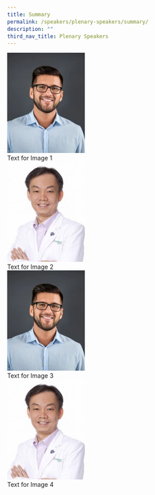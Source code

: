 ```yaml
---
title: Summary
permalink: /speakers/plenary-speakers/summary/
description: ""
third_nav_title: Plenary Speakers
---
```


<div class="image-speaker-container">
    <div class="image-speaker-box">
        <a href="/speakers/plenary-speakers/speaker-1/"><img src="/images/my-passport-photo%201.png" alt="Image 1"></a>
        <div class="image-speaker-text">Text for Image 1</div>
    </div>
    <div class="image-speaker-box">
        <a href="/speakers/plenary-speakers/speaker-2/"><img src="/images/Phy-Ho-Wee-Kok-315x300-c-default%201.png" alt="Image 2"></a>
        <div class="image-speaker-text">Text for Image 2</div>
    </div>
    <div class="image-speaker-box">
        <a href="/speakers/plenary-speakers/speaker-3/"><img src="/images/my-passport-photo%201.png" alt="Image 3"></a>
        <div class="image-speaker-text">Text for Image 3</div>
    </div>
    <div class="image-speaker-box">
        <a href="/speakers/plenary-speakers/speaker-4/"><img src="/images/Phy-Ho-Wee-Kok-315x300-c-default%201.png" alt="Image 4"></a>
        <div class="image-speaker-text">Text for Image 4</div>
    </div>
</div>